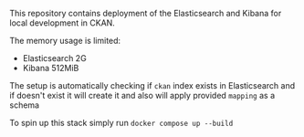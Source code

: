 This repository contains deployment of the Elasticsearch and Kibana for local development in CKAN.

The memory usage is limited:
- Elasticsearch 2G
- Kibana 512MiB

The setup is automatically checking if `ckan` index exists in Elasticsearch and if doesn't exist it will create it and also will apply provided `mapping` as a schema

To spin up this stack simply run `docker compose up --build`
